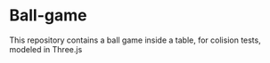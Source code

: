 # Ball-game
This repository contains a ball game inside a table, for colision tests, modeled in Three.js
